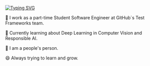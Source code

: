[![Typing SVG](https://readme-typing-svg.demolab.com/?lines=Hi!+I'm+Carolina+Lopez;Studying+MSc.+Autonomous+Systems+Engineering+@DTU)](https://git.io/typing-svg)

🔭 I work as a part-time Student Software Engineer at GitHub´s Test Frameworks team.

🌱 Currently learning about Deep Learning in Computer Vision and Responsible AI.

👯 I am a people's person.

😄 Always trying to learn and grow. 
<!--
**blclo/blclo** is a ✨ _special_ ✨ repository because its `README.md` (this file) appears on your GitHub profile.

Here are some ideas to get you started:

- 🔭 I’m currently working on ...
- 🌱 I’m currently learning ...
- 👯 I’m looking to collaborate on ...
- 🤔 I’m looking for help with ...
- 💬 Ask me about ...
- 📫 How to reach me: ...
- 😄 Pronouns: ...
- ⚡ Fun fact: ...
-->
